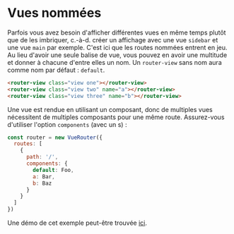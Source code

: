 # Vues nommées

Parfois vous avez besoin d'afficher différentes vues en même temps plutôt que de les imbriquer, c.-à-d. créer un affichage avec une vue `sidebar` et une vue `main` par exemple. C'est ici que les routes nommées entrent en jeu. Au lieu d'avoir une seule balise de vue, vous pouvez en avoir une multitude et donner à chacune d'entre elles un nom. Un `router-view` sans nom aura comme nom par défaut : `default`.

``` html
<router-view class="view one"></router-view>
<router-view class="view two" name="a"></router-view>
<router-view class="view three" name="b"></router-view>
```

Une vue est rendue en utilisant un composant, donc de multiples vues nécessitent de multiples composants pour une même route. Assurez-vous d'utiliser l'option `components` (avec un s) :

``` js
const router = new VueRouter({
  routes: [
    {
      path: '/',
      components: {
        default: Foo,
        a: Bar,
        b: Baz
      }
    }
  ]
})
```

Une démo de cet exemple peut-être trouvée [ici](https://jsfiddle.net/posva/6du90epg/).
